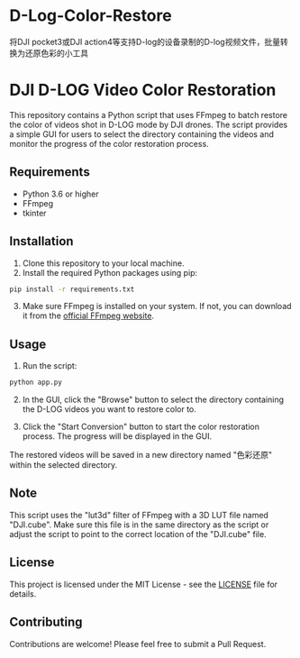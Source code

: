 # D-Log-Color-Restore
将DJI pocket3或DJI action4等支持D-log的设备录制的D-log视频文件，批量转换为还原色彩的小工具

# DJI D-LOG Video Color Restoration

This repository contains a Python script that uses FFmpeg to batch restore the color of videos shot in D-LOG mode by DJI drones. The script provides a simple GUI for users to select the directory containing the videos and monitor the progress of the color restoration process.

## Requirements

- Python 3.6 or higher
- FFmpeg
- tkinter

## Installation

1. Clone this repository to your local machine.
2. Install the required Python packages using pip:

```bash
pip install -r requirements.txt
```

3. Make sure FFmpeg is installed on your system. If not, you can download it from the [official FFmpeg website](https://ffmpeg.org/download.html).

## Usage

1. Run the script:

```bash
python app.py
```

2. In the GUI, click the "Browse" button to select the directory containing the D-LOG videos you want to restore color to.

3. Click the "Start Conversion" button to start the color restoration process. The progress will be displayed in the GUI.

The restored videos will be saved in a new directory named "色彩还原" within the selected directory.

## Note

This script uses the "lut3d" filter of FFmpeg with a 3D LUT file named "DJI.cube". Make sure this file is in the same directory as the script or adjust the script to point to the correct location of the "DJI.cube" file.

## License

This project is licensed under the MIT License - see the [LICENSE](LICENSE) file for details.

## Contributing

Contributions are welcome! Please feel free to submit a Pull Request.
